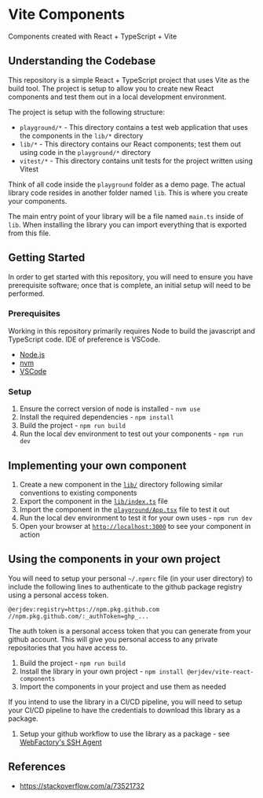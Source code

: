 # Vite Components

Components created with React + TypeScript + Vite

## Understanding the Codebase

This repository is a simple React + TypeScript project that uses Vite as the build tool.  The project is setup to allow you to create new React components and test them out in a local development environment.

The project is setup with the following structure:

- `playground/*` - This directory contains a test web application that uses the components in the `lib/*` directory
- `lib/*` - This directory contains our React components; test them out using code in the `playground/*` directory
- `vitest/*` - This directory contains unit tests for the project written using Vitest

Think of all code inside the `playground` folder as a demo page.  The actual library code resides in another folder named `lib`. This is where you create your components.

The main entry point of your library will be a file named `main.ts` inside of `lib`. When installing the library you can import everything that is exported from this file.

## Getting Started

In order to get started with this repository, you will need to ensure you have prerequisite software; once that is complete, an initial setup will need to be performed.

### Prerequisites

Working in this repository primarily requires Node to build the javascript and TypeScript code.  IDE of preference is VSCode.

- [Node.js](https://nodejs.org/en)
- [nvm](https://github.com/nvm-sh/nvm?tab=readme-ov-file#installing-and-updating)
- [VSCode](https://code.visualstudio.com/)

### Setup

1. Ensure the correct version of node is installed - `nvm use`
1. Install the required dependencies - `npm install`
1. Build the project - `npm run build`
1. Run the local dev environment to test out your components - `npm run dev`

## Implementing your own component

1. Create a new component in the [`lib/`](./lib/) directory following similar conventions to existing components
1. Export the component in the [`lib/index.ts`](./lib/index.ts) file
1. Import the component in the [`playground/App.tsx`](./playground/App.tsx) file to test it out
1. Run the local dev environment to test it for your own uses - `npm run dev`
1. Open your browser at [`http://localhost:3000`](http://localhost:3000) to see your component in action

## Using the components in your own project

You will need to setup your personal `~/.npmrc` file (in your user directory) to include the following lines to authenticate to the github package registry using a personal access token.

    @erjdev:registry=https://npm.pkg.github.com
    //npm.pkg.github.com/:_authToken=ghp_...

The auth token is a personal access token that you can generate from your github account.  This will give you personal access to any private repositories that you have access to.

1. Build the project - `npm run build`
1. Install the library in your own project - `npm install @erjdev/vite-react-components`
1. Import the components in your project and use them as needed

If you intend to use the library in a CI/CD pipeline, you will need to setup your CI/CD pipeline to have the credentials to download this library as a package.

1. Setup your github workflow to use the library as a package - see [WebFactory's SSH Agent](https://github.com/webfactory/ssh-agent)

## References

- <https://stackoverflow.com/a/73521732>
